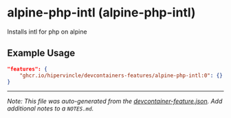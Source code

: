 
# alpine-php-intl (alpine-php-intl)

Installs intl for php on alpine

## Example Usage

```json
"features": {
    "ghcr.io/hipervincle/devcontainers-features/alpine-php-intl:0": {}
}
```





---

_Note: This file was auto-generated from the [devcontainer-feature.json](https://github.com/hipervincle/devcontainers-features/blob/main/src/alpine-php-intl/devcontainer-feature.json).  Add additional notes to a `NOTES.md`._
